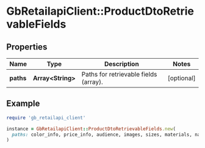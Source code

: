# GbRetailapiClient::ProductDtoRetrievableFields

## Properties

| Name | Type | Description | Notes |
| ---- | ---- | ----------- | ----- |
| **paths** | **Array&lt;String&gt;** | Paths for retrievable fields (array). | [optional] |

## Example

```ruby
require 'gb_retailapi_client'

instance = GbRetailapiClient::ProductDtoRetrievableFields.new(
  paths: color_info, price_info, audience, images, sizes, materials, name, availability, title, uri. When list is empty or &quot;*&quot; string exist in list -api will return all fields.
)
```

